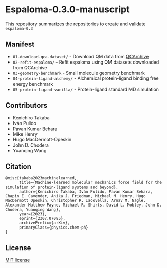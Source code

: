 # Espaloma-0.3.0-manuscript
This repository summarizes the repositories to create and validate `espaloma-0.3`

## Manifest
- `01-download-qca-dataset/` - Download QM data from [QCArchive](https://qcarchive.molssi.org/)
- `02-refit-espaloma/` - Refit espaloma using QM datasets downloaded from QCArchive
- `03-geometry-benchmark` - Small molecule geometry benchmark
- `04-protein-ligand-alchemy/` - Alchemical protein-ligand binding free energy benchmark
- `05-protein-ligand-vanilla/` - Protein-ligand standard MD simulation


## Contributors
- Kenichiro Takaba
- Iván Pulido
- Pavan Kumar Behara
- Mike Henry
- Hugo MacDermott-Opeskin
- John D. Chodera
- Yuanqing Wang

## Citation
```
@misc{takaba2023machinelearned,
      title={Machine-learned molecular mechanics force field for the simulation of protein-ligand systems and beyond}, 
      author={Kenichiro Takaba, Iván Pulido, Pavan Kumar Behara, Chapin E. Cavender, Anika J. Friedman, Michael M. Henry, Hugo MacDermott Opeskin, Christopher R. Iacovella, Arnav M. Nagle, Alexander Matthew Payne, Michael R. Shirts, David L. Mobley, John D. Chodera, Yuanqing Wang},
      year={2023},
      eprint={2307.07085},
      archivePrefix={arXiv},
      primaryClass={physics.chem-ph}
}
```

## License
[MIT license](https://opensource.org/licenses/MIT)